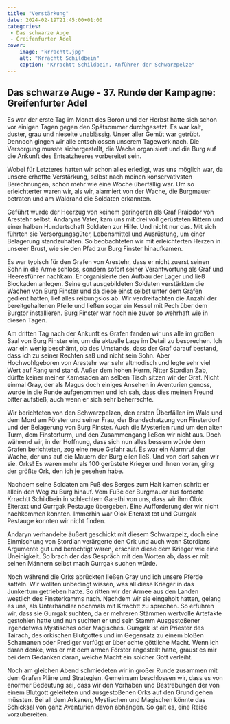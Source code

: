 ```yaml
---
title: "Verstärkung"
date: 2024-02-19T21:45:00+01:00
categories:
 - Das schwarze Auge
 - Greifenfurter Adel
cover:
    image: "krrachtt.jpg"
    alt: "Krrachtt Schildbein"
    caption: "Krrachtt Schildbein, Anführer der Schwarzpelze"
---
```


## Das schwarze Auge - 37. Runde der Kampagne: Greifenfurter Adel

Es war der erste Tag im Monat des Boron und der Herbst hatte sich schon vor einigen Tagen gegen den Spätsommer durchgesetzt. Es war kalt, duster, grau und nieselte unablässig. Unser aller Gemüt war getrübt.  Dennoch gingen wir alle entschlossen unserem Tagewerk nach. Die Versorgung musste sichergestellt, die Wache organisiert und die Burg auf die Ankunft des Entsatzheeres vorbereitet sein. 

Wobei für Letzteres hatten wir schon alles erledigt, was uns möglich war, da unsere erhoffte Verstärkung, selbst nach meinen konservativsten Berechnungen, schon mehr wie eine Woche überfällig war. Um so erleichterter waren wir, als wir, alarmiert von der Wache, die Burgmauer betraten und am Waldrand die Soldaten erkannten.

Geführt wurde der Heerzug von keinem geringeren als Graf Praiodor von Arestehr selbst. Andaryns Vater, kam uns mit drei voll gerüsteten Rittern und einer halben Hundertschaft Soldaten zur Hilfe. Und nicht nur das. Mit sich führten sie Versorgungsgüter, Lebensmittel und Ausrüstung, um einer Belagerung standzuhalten. So beobachteten wir mit erleichterten Herzen in unserer Brust, wie sie den Pfad zur Burg Finster hinaufkamen. 

Es war typisch für den Grafen von Arestehr, dass er nicht zuerst seinen Sohn in die Arme schloss, sondern sofort seiner Verantwortung als Graf und Heeresführer nachkam. Er organisierte den Aufbau der Lager und ließ Blockaden anlegen. Seine gut ausgebildeten Soldaten verstärkten die Wachen von Burg Finster und da diese einst selbst unter dem Grafen gedient hatten, lief alles reibungslos ab. Wir verdreifachten die Anzahl der bereitgehaltenen Pfeile und ließen sogar ein Kessel mit Pech über dem Burgtor installieren. Burg Finster war noch nie zuvor so wehrhaft wie in diesen Tagen.

Am dritten Tag nach der Ankunft es Grafen fanden wir uns alle im großen Saal von Burg Finster ein, um die aktuelle Lage im Detail zu besprechen. Ich war ein wenig beschämt, ob des Umstands, dass der Graf darauf bestand, dass ich zu seiner Rechten saß und nicht sein Sohn. Aber Hochwohlgeboren von Arestehr war sehr altmodisch und legte sehr viel Wert auf Rang und stand. Außer dem hohen Herrn, Ritter Stordian Zab, dürfte keiner meiner Kameraden am selben Tisch sitzen wir der Graf. Nicht einmal Gray, der als Magus doch einiges Ansehen in Aventurien genoss, wurde in die Runde aufgenommen und ich sah, dass dies meinen Freund bitter aufstieß, auch wenn er sich sehr beherrschte. 

Wir berichteten von den Schwarzpelzen, den ersten Überfällen im Wald und dem Mord am Förster und seiner Frau, der Brandschatzung von Finsterdorf und der Belagerung von Burg Finster. Auch die Mysterien rund um den alten Turm, dem Finsterturm, und den Zusammengang ließen wir nicht aus. Doch während wir, in der Hoffnung, dass sich nun alles bessern würde dem Grafen berichteten, zog eine neue Gefahr auf. Es war ein Alarmruf der Wache, der uns auf die Mauern der Burg eilen ließ. Und von dort sahen wir sie. Orks! Es waren mehr als 100 gerüstete Krieger und ihnen voran, ging der größte Ork, den ich je gesehen habe. 

Nachdem seine Soldaten am Fuß des Berges zum Halt kamen schritt er allein den Weg zu Burg hinauf. Vom Fuße der Burgmauer aus forderte Krrachtt Schildbein in schlechtem Garethi von uns, dass wir ihm Olok Eiteraxt und Gurrgak Pestauge übergeben. Eine Aufforderung der wir nicht nachkommen konnten. Immerhin war Olok Eiteraxt tot und Gurrgak Pestauge konnten wir nicht finden. 

Andaryn verhandelte äußert geschickt mit diesem Schwarzpelz, doch eine Einmischung von Stordian verärgerte den Ork und auch wenn Stordians Argumente gut und berechtigt waren, erschien diese dem Krieger wie eine Uneinigkeit. So brach der das Gespräch mit den Worten ab, dass er mit seinen Männern selbst mach Gurrgak suchen würde.

Noch während die Orks abrückten ließen Gray und ich unsere Pferde satteln. Wir wollten unbedingt wissen, was all diese Krieger in das Junkertum getrieben hatte. So ritten wir der Armee aus den Landen westlich des Finsterkamms nach. Nachdem wir sie eingeholt hatten, gelang es uns, als Unterhändler nochmals mit Krrachtt zu sprechen. So erfuhren wir, dass sie Gurrgak suchten, da er mehreren Stämmen wertvolle Artefakte gestohlen hatte und nun suchten er und sein Stamm Ausgestoßener irgendetwas Mystisches oder Magisches. Gurrgak ist ein Priester des Tairach, des orkischen Blutgottes und im Gegensatz zu einem bloßen Schamanen oder Prediger verfügt er über echte göttliche Macht. Wenn ich daran denke, was er mit dem armen Förster angestellt hatte, graust es mir bei dem Gedanken daran, welche Macht ein solcher Gott verleiht. 

Noch am gleichen Abend schmiedeten wir in großer Runde zusammen mit dem Grafen Pläne und Strategien. Gemeinsam beschlossen wir, dass es von enormer Bedeutung sei, dass wir den Vorhaben und Bestrebungen der von einem Blutgott geleiteten und ausgestoßenen Orks auf den Grund gehen müssten. Bei all dem Arkanen, Mystischen und Magischen könnte das Schicksal von ganz Aventurien davon abhängen. So galt es, eine Reise vorzubereiten.
